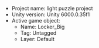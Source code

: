 <!-- UNITY CODE ASSIST INSTRUCTIONS START -->
- Project name: light puzzle project
- Unity version: Unity 6000.0.35f1
- Active game object:
  - Name: Locker_Big
  - Tag: Untagged
  - Layer: Default
<!-- UNITY CODE ASSIST INSTRUCTIONS END -->